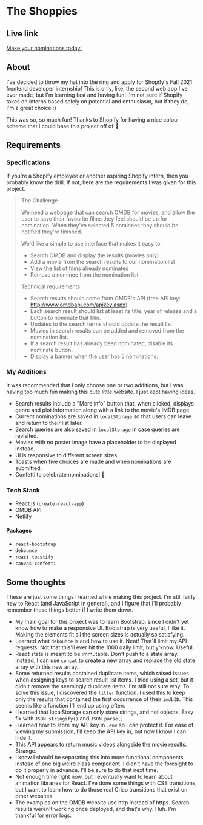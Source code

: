 # The Shoppies
## Live link
[Make your nominations today!](https://the-shoppies-jessun.netlify.app/)

## About
I've decided to throw my hat into the ring and apply for Shopify's Fall 2021 frontend developer internship! This is only, like, the second web app I've ever made, but I'm learning fast and having fun! I'm not sure if Shopify takes on interns based solely on potential and enthusiasm, but if they do, I'm a great choice :)

This was so, so much fun! Thanks to Shopify for having a nice colour scheme that I could base this project off of 💚

## Requirements
### Specifications
If you're a Shopify employee or another aspiring Shopify intern, then you probably know the drill. If not, here are the requirements I was given for this project.

>The Challenge
>
>We need a webpage that can search OMDB for movies, and allow the user to save their favourite films they feel should be up for nomination. When they've selected 5 nominees they should be notified they're finished.
>
>We'd like a simple to use interface that makes it easy to:
> - Search OMDB and display the results (movies only)
> - Add a movie from the search results to our nomination list
> - View the list of films already nominated
> - Remove a nominee from the nomination list
>
>Technical requirements
> - Search results should come from OMDB's API (free API key: http://www.omdbapi.com/apikey.aspx).
> - Each search result should list at least its title, year of release and a button to nominate that film.
> - Updates to the search terms should update the result list
> - Movies in search results can be added and removed from the nomination list.
> - If a search result has already been nominated, disable its nominate button.
> - Display a banner when the user has 5 nominations.

### My Additions
It was recommended that I only choose one or two additions, but I was having too much fun making this cute little website. I just kept having ideas.

- Search results include a "More info" button that, when clicked, displays genre and plot information along with a link to the movie's IMDB page.
- Current nominations are saved in `localStorage` so that users can leave and return to their list later.
- Search queries are also saved in `localStorage` in case queries are revisited.
- Movies with no poster image have a placeholder to be displayed instead.
- UI is responsive to different screen sizes.
- Toasts when five choices are made and when nominations are submitted.
- Confetti to celebrate nominations! 🎉

### Tech Stack
- React.js (`create-react-app`)
- OMDB API
- Netlify

#### Packages
- `react-bootstrap`
- `debounce`
- `react-toastify`
- `canvas-confetti`

## Some thoughts
These are just some things I learned while making this project. I'm still fairly new to React (and JavaScript in general), and I figure that I'll probably remember these things better if I write them down.

- My main goal for this project was to learn Bootstrap, since I didn't yet know how to make a responsive UI. Bootstrap is very useful, I like it. Making the elements fit all the screen sizes is actually so satisfying.
- Learned what `debounce` is and how to use it. Neat! That'll limit my API requests. Not that this'll ever hit the 1000 daily limit, but y'know. Useful.
- React state is meant to be immutable. Don't push to a state array. Instead, I can use `concat` to create a new array and replace the old state array with this new array.
- Some returned results contained duplicate items, which raised issues when assigning keys to search result list items. I tried using a set, but it didn't remove the seemingly duplicate items. I'm still not sure why. To solve this issue, I discovered the `filter` function. I used this to keep only the results that contained the first occurrence of their `imdbID`. This seems like a function I'll end up using often.
- I learned that localStorage can only store strings, and not objects. Easy fix with `JSON.stringify()` and `JSON.parse()`.
- I learned how to store my API key in `.env` so I can protect it. For ease of viewing my submission, I'll keep the API key in, but now I know I can hide it.
- This API appears to return music videos alongside the movie results. Strange.
- I know I should be separating this into more functional components instead of one big weird class component. I didn't have the foresight to do it properly in advance. I'll be sure to do that next time.
- Not enough time right now, but I eventually want to learn about animation libraries for React. I've done some things with CSS transitions, but I want to learn how to do those real Crisp transitions that exist on other websites.
- The examples on the OMDB website use http instead of https. Search results weren't working once deployed, and that's why. Huh. I'm thankful for error logs.